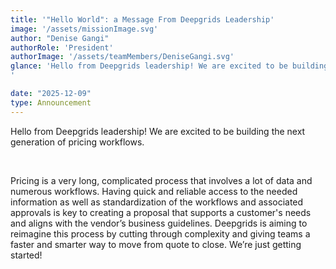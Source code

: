 ```yaml
---
title: '"Hello World": a Message From Deepgrids Leadership'
image: '/assets/missionImage.svg'
author: "Denise Gangi"
authorRole: 'President'
authorImage: '/assets/teamMembers/DeniseGangi.svg'
glance: 'Hello from Deepgrids leadership! We are excited to be building the next generation of pricing workflows.
'

date: "2025-12-09"
type: Announcement
---
```


<p>Hello from Deepgrids leadership! We are excited to be building the next generation of pricing workflows.<p>
<br>

<p>Pricing is a very long, complicated process that involves a lot of data and numerous workflows.  Having quick and reliable access to the needed information as well as standardization of the workflows and associated approvals is key to creating a proposal that supports a customer's needs and aligns with the vendor’s business guidelines. Deepgrids is aiming to reimagine this process by cutting through complexity and giving teams a faster and smarter way to move from quote to close. We’re just getting started!


